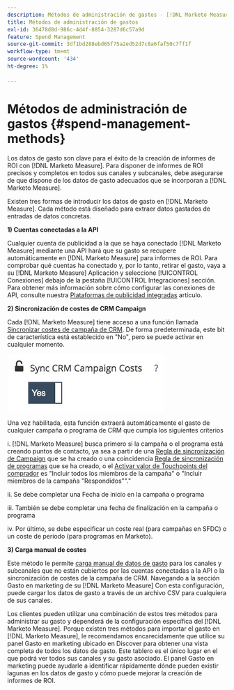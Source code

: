 ```yaml
---
description: Métodos de administración de gastos - [!DNL Marketo Measure] - Documentación del producto
title: Métodos de administración de gastos
exl-id: 36478d8d-986c-4d4f-8854-3287d6c57a9d
feature: Spend Management
source-git-commit: 3df1bd288ebd65f75a2ed52d7c8a6faf50c7ff1f
workflow-type: tm+mt
source-wordcount: '434'
ht-degree: 1%

---
```


# Métodos de administración de gastos {#spend-management-methods}

Los datos de gasto son clave para el éxito de la creación de informes de ROI con [!DNL Marketo Measure]. Para disponer de informes de ROI precisos y completos en todos sus canales y subcanales, debe asegurarse de que dispone de los datos de gasto adecuados que se incorporan a [!DNL Marketo Measure].

Existen tres formas de introducir los datos de gasto en [!DNL Marketo Measure]. Cada método está diseñado para extraer datos gastados de entradas de datos concretas.

**1) Cuentas conectadas a la API**

Cualquier cuenta de publicidad a la que se haya conectado [!DNL Marketo Measure] mediante una API hará que su gasto se recupere automáticamente en [!DNL Marketo Measure] para informes de ROI. Para comprobar qué cuentas ha conectado y, por lo tanto, retirar el gasto, vaya a su [!DNL Marketo Measure] Aplicación y seleccione [!UICONTROL Conexiones] debajo de la pestaña [!UICONTROL Integraciones] sección. Para obtener más información sobre cómo configurar las conexiones de API, consulte nuestra [Plataformas de publicidad integradas](/help/api-connections/utilizing-marketo-measures-api-connections/integrated-ad-platforms.md#how-to-connect-ad-platforms) artículo.

**2) Sincronización de costes de CRM Campaign**

Cada [!DNL Marketo Measure] tiene acceso a una función llamada [Sincronizar costes de campaña de CRM](/help/marketing-spend/spend-management/crm-campaign-costs.md#availability). De forma predeterminada, este bit de característica está establecido en &quot;No&quot;, pero se puede activar en cualquier momento.

![](assets/spend-management-methods-1.png)

Una vez habilitada, esta función extraerá automáticamente el gasto de cualquier campaña o programa de CRM que cumpla los siguientes criterios

i. [!DNL Marketo Measure] busca primero si la campaña o el programa está creando puntos de contacto, ya sea a partir de una [Regla de sincronización de Campaign](/help/channel-tracking-and-setup/offline-channels/custom-campaign-sync.md) que se ha creado o una coincidencia [Regla de sincronización de programas](/help/marketo-measure-and-marketo/marketo-measure-integrations-with-marketo/marketo-engage-programs-integration.md) que se ha creado, o el [Activar valor de Touchpoints del comprador](/help/channel-tracking-and-setup/offline-channels/deprecated-processes/syncing-offline-campaigns.md#how-to-create-a-campaign-and-sync-buyer-touchpoints) es &quot;Incluir todos los miembros de la campaña&quot; o &quot;Incluir miembros de la campaña &quot;Respondidos&quot;&quot;.&quot;

ii. Se debe completar una Fecha de inicio en la campaña o programa

iii. También se debe completar una fecha de finalización en la campaña o programa

iv. Por último, se debe especificar un coste real (para campañas en SFDC) o un coste de periodo (para programas en Marketo).

**3) Carga manual de costes**

Este método le permite [carga manual de datos de gasto](/help/marketing-spend/spend-management/marketing-channel-costs.md#uploading-marketing-costs) para los canales y subcanales que no están cubiertos por las cuentas conectadas a la API o la sincronización de costes de la campaña de CRM. Navegando a la sección Gasto en marketing de su [!DNL Marketo Measure] Con esta configuración, puede cargar los datos de gasto a través de un archivo CSV para cualquiera de sus canales.

Los clientes pueden utilizar una combinación de estos tres métodos para administrar su gasto y dependerá de la configuración específica del [!DNL Marketo Measure]. Porque existen tres métodos para importar el gasto en [!DNL Marketo Measure], le recomendamos encarecidamente que utilice su panel Gasto en marketing ubicado en Discover para obtener una vista completa de todos los datos de gasto. Este tablero es el único lugar en el que podrá ver todos sus canales y su gasto asociado. El panel Gasto en marketing puede ayudarle a identificar rápidamente dónde pueden existir lagunas en los datos de gasto y cómo puede mejorar la creación de informes de ROI.
